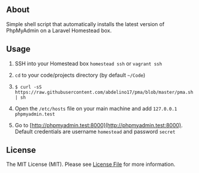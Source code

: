 ## About

Simple shell script that automatically installs the latest version of PhpMyAdmin
on a Laravel Homestead box.

## Usage

1. SSH into your Homestead box `homestead ssh` or `vagrant ssh`

2. `cd` to your code/projects directory (by default `~/Code`)

3. `$ curl -sS https://raw.githubusercontent.com/abdelino17/pma/blob/master/pma.sh | sh`

4. Open the `/etc/hosts` file on your main machine and add `127.0.0.1  phpmyadmin.test`

5. Go to [http://phpmyadmin.test:8000](http://phpmyadmin.test:8000). Default credentials are username `homestead` and password `secret`

## License

The MIT License (MIT). Please see [License File](LICENSE.md) for more information.
